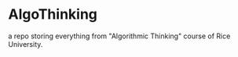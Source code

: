 AlgoThinking
============

a repo storing everything from "Algorithmic Thinking" course of Rice University.
